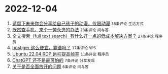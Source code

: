 # 2022-12-04

1. [请留下未来你会分享给自己孩子的动漫，仅限动漫](https://www.v2ex.com/t/899934) `38条评论` `生活方式`
1. [既然查手机，来个一劳永逸的办法](https://www.v2ex.com/t/899929) `28条评论` `问与答`
1. [全文搜索（full text search）有什么好一点的低成本解决方案？](https://www.v2ex.com/t/899924) `27条评论` `程序员`
1. [hostiger 这么便宜，靠谱吗？](https://www.v2ex.com/t/899928) `17条评论` `VPS`
1. [Ubuntu 22.04 RDP 远程提高帧率](https://www.v2ex.com/t/899922) `11条评论` `程序员`
1. [ChatGPT 还不是最可怕的](https://www.v2ex.com/t/899927) `7条评论` `分享发现`
1. [关于是否全面放开的问题](https://www.v2ex.com/t/899941) `6条评论` `问与答`
